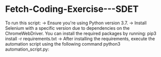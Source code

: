 # Fetch-Coding-Exercise---SDET
To run this script:
→ Ensure you're using Python version 3.7.
→ Install Selenium with a specific version due to dependencies on the ChromeWebDriver. You can install the required packages by running:
pip3 install -r requirements.txt
→ After installing the requirements, execute the automation script using the following command
python3 automation_script.py:
